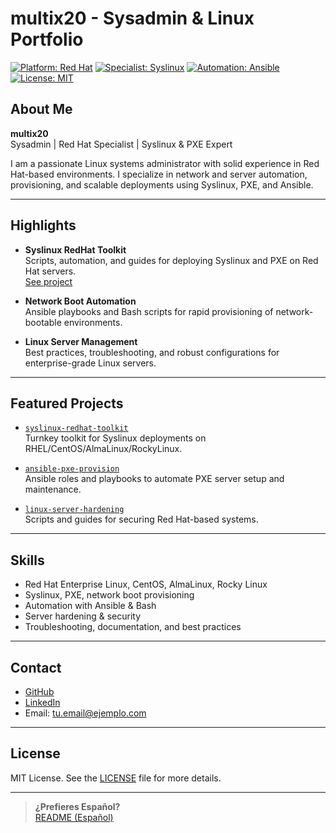 # multix20 - Sysadmin & Linux Portfolio

[![Platform: Red Hat](https://img.shields.io/badge/Platform-Red%20Hat-E6001F?logo=redhat)](https://www.redhat.com/)
[![Specialist: Syslinux](https://img.shields.io/badge/Specialist-Syslinux-blue?logo=linux)](https://www.syslinux.org/)
[![Automation: Ansible](https://img.shields.io/badge/Automation-Ansible-EE0000?logo=ansible)](https://www.ansible.com/)
[![License: MIT](https://img.shields.io/badge/License-MIT-green.svg)](LICENSE)

## About Me

**multix20**  
Sysadmin | Red Hat Specialist | Syslinux & PXE Expert

I am a passionate Linux systems administrator with solid experience in Red Hat-based environments. I specialize in network and server automation, provisioning, and scalable deployments using Syslinux, PXE, and Ansible.

---

## Highlights

- **Syslinux RedHat Toolkit**  
  Scripts, automation, and guides for deploying Syslinux and PXE on Red Hat servers.  
  [See project](https://github.com/multix20/syslinux-redhat-toolkit)

- **Network Boot Automation**  
  Ansible playbooks and Bash scripts for rapid provisioning of network-bootable environments.

- **Linux Server Management**  
  Best practices, troubleshooting, and robust configurations for enterprise-grade Linux servers.

---

## Featured Projects

- [`syslinux-redhat-toolkit`](https://github.com/multix20/syslinux-redhat-toolkit)  
  Turnkey toolkit for Syslinux deployments on RHEL/CentOS/AlmaLinux/RockyLinux.

- [`ansible-pxe-provision`](https://github.com/multix20/ansible-pxe-provision)  
  Ansible roles and playbooks to automate PXE server setup and maintenance.

- [`linux-server-hardening`](https://github.com/multix20/linux-server-hardening)  
  Scripts and guides for securing Red Hat-based systems.

---

## Skills

- Red Hat Enterprise Linux, CentOS, AlmaLinux, Rocky Linux
- Syslinux, PXE, network boot provisioning
- Automation with Ansible & Bash
- Server hardening & security
- Troubleshooting, documentation, and best practices

---

## Contact

- [GitHub](https://github.com/multix20)
- [LinkedIn](https://www.linkedin.com/in/tu-perfil)
- Email: tu.email@ejemplo.com

---

## License

MIT License. See the [LICENSE](LICENSE) file for more details.

---

> **¿Prefieres Español?**  
> [README (Español)](README_es.md)
